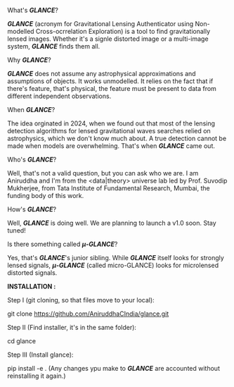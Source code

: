 What's **_GLANCE_**?

**_GLANCE_** (acronym for Gravitational Lensing Authenticator using Non-modelled Cross-ocrrelation Exploration) is a tool to find gravitationally lensed images. 
Whether it's a signle distorted image or a multi-image system, **_GLANCE_** finds them all.

Why **_GLANCE_**?

**_GLANCE_** does not assume any astrophysical approximations and assumptions of objects. It works unmodelled. It relies on the fact that if there's feature, 
that's physical, the feature must be present to data from different independent observations.

When **_GLANCE_**?

The idea orginated in 2024, when we found out that most of the lensing detection algorithms for lensed gravitational waves searches relied on astrophysics, which 
we don't know much about. A true detection cannot be made when models are overwhelming. That's when **_GLANCE_** came out.

Who's **_GLANCE_**?

Well, that's not a valid question, but you can ask who we are. I am Aniruddha and I'm from the <data|theory> universe lab led by Prof. Suvodip Mukherjee, 
from Tata Institute of Fundamental Research, Mumbai, the funding body of this work.

How's **_GLANCE_**?

Well, **_GLANCE_** is doing well. We are planning to launch a v1.0 soon. Stay tuned!

Is there something called **_$\mu$-GLANCE_**?

Yes, that's **_GLANCE_**'s junior sibling. While **_GLANCE_** itself looks for strongly lensed signals, **_$\mu$-GLANCE_** (called micro-GLANCE) looks for 
microlensed distorted signals.

**INSTALLATION :**

Step I (git cloning, so that files move to your local):

git clone https://github.com/AniruddhaCIndia/glance.git

Step II (Find installer, it's in the same folder):

cd glance

Step III (Install glance):

pip install -e .
(Any changes ypu make to **_GLANCE_** are accounted without reinstalling it again.)
